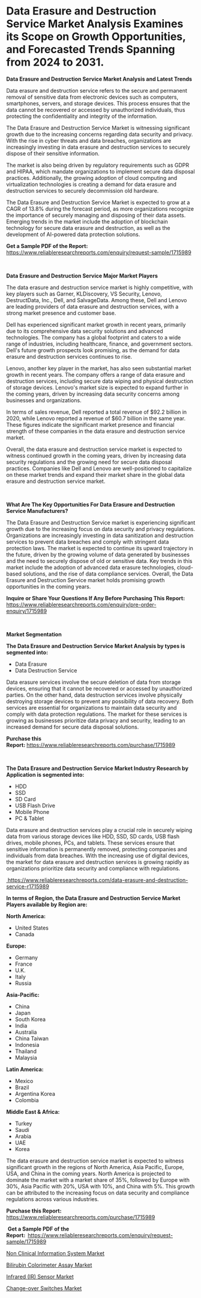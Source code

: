 <p><h1>Data Erasure and Destruction Service Market Analysis Examines its Scope on Growth Opportunities, and Forecasted Trends Spanning from 2024 to 2031.</h1></p><p><strong>Data Erasure and Destruction Service Market Analysis and Latest Trends</strong></p>
<p><p>Data erasure and destruction service refers to the secure and permanent removal of sensitive data from electronic devices such as computers, smartphones, servers, and storage devices. This process ensures that the data cannot be recovered or accessed by unauthorized individuals, thus protecting the confidentiality and integrity of the information.</p><p>The Data Erasure and Destruction Service Market is witnessing significant growth due to the increasing concerns regarding data security and privacy. With the rise in cyber threats and data breaches, organizations are increasingly investing in data erasure and destruction services to securely dispose of their sensitive information.</p><p>The market is also being driven by regulatory requirements such as GDPR and HIPAA, which mandate organizations to implement secure data disposal practices. Additionally, the growing adoption of cloud computing and virtualization technologies is creating a demand for data erasure and destruction services to securely decommission old hardware.</p><p>The Data Erasure and Destruction Service Market is expected to grow at a CAGR of 13.8% during the forecast period, as more organizations recognize the importance of securely managing and disposing of their data assets. Emerging trends in the market include the adoption of blockchain technology for secure data erasure and destruction, as well as the development of AI-powered data protection solutions.</p></p>
<p><strong>Get a Sample PDF of the Report:&nbsp;</strong> <a href="https://www.reliableresearchreports.com/enquiry/request-sample/1715989">https://www.reliableresearchreports.com/enquiry/request-sample/1715989</a></p>
<p>&nbsp;</p>
<p><strong>Data Erasure and Destruction Service Major Market Players</strong></p>
<p><p>The data erasure and destruction service market is highly competitive, with key players such as Garner, KLDiscovery, VS Security, Lenovo, DestructData, Inc., Dell, and SalvageData. Among these, Dell and Lenovo are leading providers of data erasure and destruction services, with a strong market presence and customer base.</p><p>Dell has experienced significant market growth in recent years, primarily due to its comprehensive data security solutions and advanced technologies. The company has a global footprint and caters to a wide range of industries, including healthcare, finance, and government sectors. Dell's future growth prospects look promising, as the demand for data erasure and destruction services continues to rise.</p><p>Lenovo, another key player in the market, has also seen substantial market growth in recent years. The company offers a range of data erasure and destruction services, including secure data wiping and physical destruction of storage devices. Lenovo's market size is expected to expand further in the coming years, driven by increasing data security concerns among businesses and organizations.</p><p>In terms of sales revenue, Dell reported a total revenue of $92.2 billion in 2020, while Lenovo reported a revenue of $60.7 billion in the same year. These figures indicate the significant market presence and financial strength of these companies in the data erasure and destruction service market.</p><p>Overall, the data erasure and destruction service market is expected to witness continued growth in the coming years, driven by increasing data security regulations and the growing need for secure data disposal practices. Companies like Dell and Lenovo are well-positioned to capitalize on these market trends and expand their market share in the global data erasure and destruction service market.</p></p>
<p>&nbsp;</p>
<p><strong>What Are The Key Opportunities For Data Erasure and Destruction Service Manufacturers?</strong></p>
<p><p>The Data Erasure and Destruction Service market is experiencing significant growth due to the increasing focus on data security and privacy regulations. Organizations are increasingly investing in data sanitization and destruction services to prevent data breaches and comply with stringent data protection laws. The market is expected to continue its upward trajectory in the future, driven by the growing volume of data generated by businesses and the need to securely dispose of old or sensitive data. Key trends in this market include the adoption of advanced data erasure technologies, cloud-based solutions, and the rise of data compliance services. Overall, the Data Erasure and Destruction Service market holds promising growth opportunities in the coming years.</p></p>
<p><strong>Inquire or Share Your Questions If Any Before Purchasing This Report:</strong> <a href="https://www.reliableresearchreports.com/enquiry/pre-order-enquiry/1715989">https://www.reliableresearchreports.com/enquiry/pre-order-enquiry/1715989</a></p>
<p>&nbsp;</p>
<p><strong>Market Segmentation</strong></p>
<p><strong>The Data Erasure and Destruction Service Market Analysis by types is segmented into:</strong></p>
<p><ul><li>Data Erasure</li><li>Data Destruction Service</li></ul></p>
<p><p>Data erasure services involve the secure deletion of data from storage devices, ensuring that it cannot be recovered or accessed by unauthorized parties. On the other hand, data destruction services involve physically destroying storage devices to prevent any possibility of data recovery. Both services are essential for organizations to maintain data security and comply with data protection regulations. The market for these services is growing as businesses prioritize data privacy and security, leading to an increased demand for secure data disposal solutions.</p></p>
<p><strong>Purchase this Report:&nbsp;</strong><a href="https://www.reliableresearchreports.com/purchase/1715989">https://www.reliableresearchreports.com/purchase/1715989</a></p>
<p>&nbsp;</p>
<p><strong>The Data Erasure and Destruction Service Market Industry Research by Application is segmented into:</strong></p>
<p><ul><li>HDD</li><li>SSD</li><li>SD Card</li><li>USB Flash Drive</li><li>Mobile Phone</li><li>PC & Tablet</li></ul></p>
<p><p>Data erasure and destruction services play a crucial role in securely wiping data from various storage devices like HDD, SSD, SD cards, USB flash drives, mobile phones, PCs, and tablets. These services ensure that sensitive information is permanently removed, protecting companies and individuals from data breaches. With the increasing use of digital devices, the market for data erasure and destruction services is growing rapidly as organizations prioritize data security and compliance with regulations.</p></p>
<p><a href="https://www.reliableresearchreports.com/data-erasure-and-destruction-service-r1715989">&nbsp;https://www.reliableresearchreports.com/data-erasure-and-destruction-service-r1715989</a></p>
<p><strong>In terms of Region, the Data Erasure and Destruction Service Market Players available by Region are:</strong></p>
<p>
    <p> <strong> North America: </strong>
        <ul>
            <li>United States</li>
            <li>Canada</li>
        </ul>
        </p> 
    <p> <strong> Europe: </strong>
        <ul>
            <li>Germany</li>
            <li>France</li>
            <li>U.K.</li>
            <li>Italy</li>
            <li>Russia</li>
        </ul>
        </p> 
    <p> <strong> Asia-Pacific: </strong>
        <ul>
            <li>China</li>
            <li>Japan</li>
            <li>South Korea</li>
            <li>India</li>
            <li>Australia</li>
            <li>China Taiwan</li>
            <li>Indonesia</li>
            <li>Thailand</li>
            <li>Malaysia</li>
        </ul>
        </p> 
    <p> <strong> Latin America: </strong>
        <ul>
            <li>Mexico</li>
            <li>Brazil</li>
            <li>Argentina Korea</li>
            <li>Colombia</li>
        </ul>
        </p> 
    <p> <strong> Middle East & Africa: </strong>
        <ul>
            <li>Turkey</li>
            <li>Saudi</li>
            <li>Arabia</li>
            <li>UAE</li>
            <li>Korea</li>
        </ul>
    </p>
    </p>
<p><p>The data erasure and destruction service market is expected to witness significant growth in the regions of North America, Asia Pacific, Europe, USA, and China in the coming years. North America is projected to dominate the market with a market share of 35%, followed by Europe with 30%, Asia Pacific with 20%, USA with 10%, and China with 5%. This growth can be attributed to the increasing focus on data security and compliance regulations across various industries.</p></p>
<p><strong>Purchase this Report: </strong><a href="https://www.reliableresearchreports.com/purchase/1715989">https://www.reliableresearchreports.com/purchase/1715989</a></p>
<p>&nbsp;<strong>Get a Sample PDF of the Report:&nbsp;&nbsp;</strong><a href="https://www.reliableresearchreports.com/enquiry/request-sample/1715989">https://www.reliableresearchreports.com/enquiry/request-sample/1715989</a></p>
<p><strong></strong></p>
<p><p><a href="https://medium.com/@kimwalker1923/non-clinical-information-system-market-size-share-analysis-growth-trends-forecasts-2024-3007fada1903">Non Clinical Information System Market</a></p><p><a href="https://issuu.com/reportprime-2/docs/bilirubin-colorimeter-assay-market-size-2030.pptx">Bilirubin Colorimeter Assay Market</a></p><p><a href="https://medium.com/@daleaams71/infrared-ir-sensor-market-global-market-insights-and-sales-trends-2024-to-2031-6e5736fc20f9">Infrared (IR) Sensor Market</a></p><p><a href="https://github.com/AnnChovey2023/Market-Research-Report-List-2/blob/main/change-over-switches-market.md">Change-over Switches Market</a></p></p>